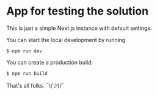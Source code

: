 # App for testing the solution

This is just a simple Next.js instance with default settings.

You can start the local development by running

    $ npm run dev

You can create a production build:

    $ npm run build

That's all folks. ¯\\_(ツ)_/¯